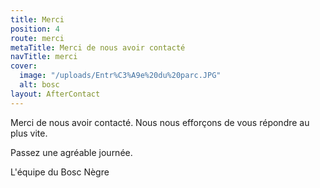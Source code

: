 ```yaml
---
title: Merci
position: 4
route: merci
metaTitle: Merci de nous avoir contacté
navTitle: merci
cover:
  image: "/uploads/Entr%C3%A9e%20du%20parc.JPG"
  alt: bosc
layout: AfterContact
---
```


Merci de nous avoir contacté. Nous nous efforçons de vous répondre au plus vite.

Passez une agréable journée.

L'équipe du Bosc Nègre
